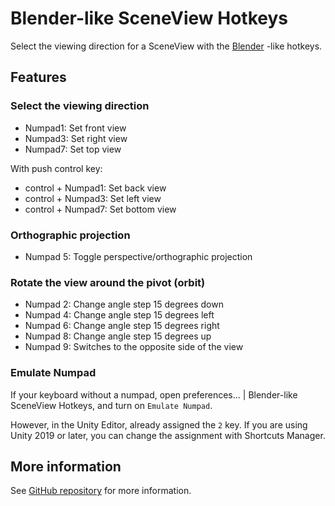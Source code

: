 # Blender-like SceneView Hotkeys

Select the viewing direction for a SceneView with the [Blender](https://www.blender.org/) -like hotkeys.


## Features

### Select the viewing direction

- Numpad1: Set front view
- Numpad3: Set right view
- Numpad7: Set top view

With push control key:

- control + Numpad1: Set back view
- control + Numpad3: Set left view
- control + Numpad7: Set bottom view


### Orthographic projection

- Numpad 5: Toggle perspective/orthographic projection


### Rotate the view around the pivot (orbit)

- Numpad 2: Change angle step 15 degrees down
- Numpad 4: Change angle step 15 degrees left
- Numpad 6: Change angle step 15 degrees right
- Numpad 8: Change angle step 15 degrees up
- Numpad 9: Switches to the opposite side of the view


### Emulate Numpad

If your keyboard without a numpad, open preferences... | Blender-like SceneView Hotkeys, and turn on `Emulate Numpad`.

However, in the Unity Editor, already assigned the `2` key. If you are using Unity 2019 or later, you can change the assignment with Shortcuts Manager.


## More information

See [GitHub repository](https://github.com/nowsprinting/blender-like-sceneview-hotkeys) for more information.
